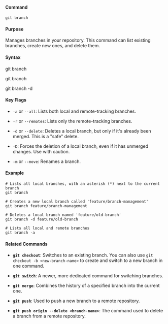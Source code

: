 #### **Command**

`git branch`

#### **Purpose**

Manages branches in your repository. This command can list existing branches, create new ones, and delete them.

#### **Syntax**

git branch

git branch <new-branch-name>

git branch -d <branch-name>

#### **Key Flags**

- `-a` or `--all`: Lists both local and remote-tracking branches.
    
- `-r` or `--remotes`: Lists only the remote-tracking branches.
    
- `-d` or `--delete`: Deletes a local branch, but only if it's already been merged. This is a "safe" delete.
    
- `-D`: Forces the deletion of a local branch, even if it has unmerged changes. Use with caution.
    
- `-m` or `--move`: Renames a branch.
    

#### **Example**

```
# Lists all local branches, with an asterisk (*) next to the current branch
git branch

# Creates a new local branch called 'feature/branch-management'
git branch feature/branch-management

# Deletes a local branch named 'feature/old-branch'
git branch -d feature/old-branch

# Lists all local and remote branches
git branch -a
```

#### **Related Commands**

- **`git checkout`**: Switches to an existing branch. You can also use `git checkout -b <new-branch-name>` to create and switch to a new branch in one command.
    
- **`git switch`**: A newer, more dedicated command for switching branches.
    
- **`git merge`**: Combines the history of a specified branch into the current one.
    
- **`git push`**: Used to push a new branch to a remote repository.
    
- **`git push origin --delete <branch-name>`**: The command used to delete a branch from a remote repository.